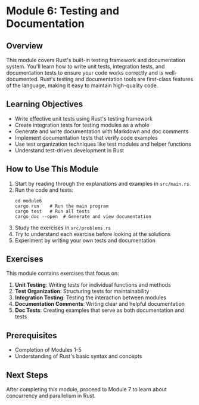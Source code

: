 # Module 6: Testing and Documentation

## Overview
This module covers Rust's built-in testing framework and documentation system. You'll learn how to write unit tests, integration tests, and documentation tests to ensure your code works correctly and is well-documented. Rust's testing and documentation tools are first-class features of the language, making it easy to maintain high-quality code.

## Learning Objectives
- Write effective unit tests using Rust's testing framework
- Create integration tests for testing modules as a whole
- Generate and write documentation with Markdown and doc comments
- Implement documentation tests that verify code examples
- Use test organization techniques like test modules and helper functions
- Understand test-driven development in Rust

## How to Use This Module
1. Start by reading through the explanations and examples in `src/main.rs`
2. Run the code and tests:
   ```
   cd module6
   cargo run    # Run the main program
   cargo test   # Run all tests
   cargo doc --open  # Generate and view documentation
   ```
3. Study the exercises in `src/problems.rs`
4. Try to understand each exercise before looking at the solutions
5. Experiment by writing your own tests and documentation

## Exercises
This module contains exercises that focus on:
1. **Unit Testing**: Writing tests for individual functions and methods
2. **Test Organization**: Structuring tests for maintainability
3. **Integration Testing**: Testing the interaction between modules
4. **Documentation Comments**: Writing clear and helpful documentation
5. **Doc Tests**: Creating examples that serve as both documentation and tests

## Prerequisites
- Completion of Modules 1-5
- Understanding of Rust's basic syntax and concepts

## Next Steps
After completing this module, proceed to Module 7 to learn about concurrency and parallelism in Rust.